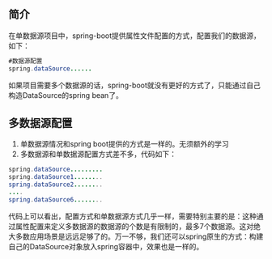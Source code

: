 ## 简介
在单数据源项目中，spring-boot提供属性文件配置的方式，配置我们的数据源，如下：
```java
#数据源配置
spring.dataSource......
```
如果项目需要多个数据源的话，spring-boot就没有更好的方式了，只能通过自己构造DataSource的spring bean了。
## 多数据源配置
1. 单数据源情况和spring boot提供的方式是一样的。无须额外的学习
2. 多数据源和单数据源配置方式差不多，代码如下：
```java
spring.dataSource.........
spring.dataSource1........
spring.dataSource2........
....
spring.dataSource6........
```
代码上可以看出，配置方式和单数据源方式几乎一样，需要特别主要的是：这种通过属性配置来定义多数据源的数据源的个数是有限制的，最多7个数据源。这对绝大多数应用场景是远远足够了的。万一不够，我们还可以spring原生的方式：构建自己的DataSource对象放入spring容器中，效果也是一样的。
